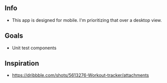 ## Info
* This app is designed for mobile. I'm prioritizing that over a desktop view.

## Goals
* Unit test components

## Inspiration
* https://dribbble.com/shots/5613276-Workout-tracker/attachments